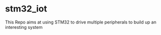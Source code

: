 # stm32_iot
This Repo aims at using STM32 to drive multiple peripherals to build up an interesting system
